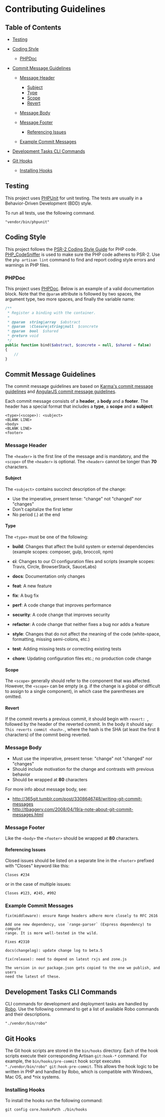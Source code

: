 Contributing Guidelines
=======================

Table of Contents
-----------------

-   [Testing](#testing)

-   [Coding Style](#coding-style)
    - [PHPDoc](#phpdoc)

-   [Commit Message Guidelines](#commit-message-guidelines)
    -   [Message Header](#message-header)
        - [Subject](#subject)
        - [Type](#type)
        - [Scope](#scope)
        - [Revert](#revert)

    -   [Message Body](#message-body)

    -   [Message Footer](#message-footer)
        - [Referencing Issues](#referencing-issues)

    -   [Example Commit Messages](#example-commit-messages)

-   [Development Tasks CLI Commands](#development-tasks-cli-commands)

-   [Git Hooks](#git-hooks)
    - [Installing Hooks](#installing-hooks)

Testing
-------

This project uses [PHPUnit](https://phpunit.de) for unit testing. The tests are
usually in a Behavior-Driven Development (BDD) style.

To run all tests, use the following command.
```shell
"vendor/bin/phpunit"
```

Coding Style
------------

This project follows the [PSR-2 Coding Style
Guide](https://www.php-fig.org/psr/psr-2/) for PHP code.
[PHP_CodeSniffer](https://github.com/squizlabs/PHP_CodeSniffer) is used to
make sure the PHP code adheres to PSR-2. Use the `php artisan lint` command to
find and report coding style errors and warnings in PHP files.

### PHPDoc

This project uses
[PHPDoc](https://docs.phpdoc.org/references/phpdoc/index.html). Below is an
example of a valid documentation block. Note that the `@param` attribute is
followed by two spaces, the argument type, two more spaces, and finally the
variable name:

```php
/**
 * Register a binding with the container.
 *
 * @param  string|array  $abstract
 * @param  \Closure|string|null  $concrete
 * @param  bool  $shared
 * @return void
 */
public function bind($abstract, $concrete = null, $shared = false)
{
    //
}
```

Commit Message Guidelines
-------------------------

The commit message guidelines are based on
[Karma's commit message guidelines](http://karma-runner.github.io/1.0/dev/git-commit-msg.html)
and [AngularJS commit message guidelines](https://github.com/angular/angular/blob/master/CONTRIBUTING.md).

Each commit message consists of a **header**, a **body** and a **footer**. The
header has a special format that includes a **type**, a **scope** and a
**subject**:

```text
<type>(<scope>): <subject>
<BLANK LINE>
<body>
<BLANK LINE>
<footer>
```

### Message Header

The `<header>` is the first line of the message and is mandatory, and the
`<scope>` of the `<header>` is optional. The `<header>` cannot be longer than
**70** characters.

#### Subject
The `<subject>` contains succinct description of the change:

- Use the imperative, present tense: "change" not "changed" nor "changes"
- Don't capitalize the first letter
- No period (.) at the end

#### Type
The `<type>` must be one of the following:

-   **build**: Changes that affect the build system or external dependencies
    (example scopes: composer, gulp, broccoli, npm)

-   **ci**: Changes to our CI configuration files and scripts (example scopes:
    Travis, Circle, BrowserStack, SauceLabs)

-   **docs**: Documentation only changes

-   **feat**: A new feature

-   **fix**: A bug fix

-   **perf**: A code change that improves performance

-   **security**: A code change that improves security

-   **refactor**: A code change that neither fixes a bug nor adds a feature

-   **style**: Changes that do not affect the meaning of the code (white-space,
    formatting, missing semi-colons, etc.)

-   **test**: Adding missing tests or correcting existing tests

-   **chore**: Updating configuration files etc.; no production code change

#### Scope

The `<scope>` generally should refer to the component that was affected.
However, the `<scope>` can be empty (e.g. if the change is a global or difficult
to assign to a single component), in which case the parentheses are omitted.

#### Revert

If the commit reverts a previous commit, it should begin with `revert: `,
followed by the header of the reverted commit. In the body it should say:
`This reverts commit <hash>.`, where the hash is the SHA (at least the first 8
characters) of the commit being reverted.

### Message Body

- Must use the imperative, present tense: "change" not "changed" nor "changes"
- Should include motivation for the change and contrasts with previous behavior
- Should be wrapped at **80** characters

For more info about message body, see:
- <http://365git.tumblr.com/post/3308646748/writing-git-commit-messages>
- <http://tbaggery.com/2008/04/19/a-note-about-git-commit-messages.html>

### Message Footer

Like the `<body>` the `<footer>` should be wrapped at **80** characters.

#### Referencing Issues

Closed issues should be listed on a separate line in the `<footer>` prefixed
with "Closes" keyword like this:

```text
Closes #234
```

or in the case of multiple issues:

```text
Closes #123, #245, #992
```

### Example Commit Messages

```text
fix(middleware): ensure Range headers adhere more closely to RFC 2616

Add one new dependency, use `range-parser` (Express dependency) to compute
range. It is more well-tested in the wild.

Fixes #2310
```

```text
docs(changelog): update change log to beta.5
```

```text
fix(release): need to depend on latest rxjs and zone.js

The version in our package.json gets copied to the one we publish, and users
need the latest of these.
```

Development Tasks CLI Commands
------------------------------

CLI commands for development and deployment tasks are handled by
[Robo](https://robo.li/). Use the following command to get a list of available
Robo commands and their descriptions.
```shell
"./vendor/bin/robo"
```

Git Hooks
---------

The Git hook scripts are stored in the `bin/hooks` directory. Each of the hook
scripts execute their corresponding Artisan `git:hook-*` command. For example,
the `bin/hooks/pre-commit` hook script executes
`"./vendor/bin/robo" git:hook-pre-commit`. This allows the hook logic to be
written in PHP and handled by Robo, which is compatible with Windows, Mac OS,
and \*nix systems.

### Installing Hooks

To install the hooks run the following command:
```shell
git config core.hooksPath ./bin/hooks
```
